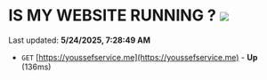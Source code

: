 # IS MY WEBSITE RUNNING ? [![](https://img.shields.io/static/v1?label=Sponsor&message=%E2%9D%A4&logo=GitHub&color=%23fe8e86)](https://github.com/sponsors/Youssef-Lehmam)

Last updated: **5/24/2025, 7:28:49 AM**

- `GET` [https://youssefservice.me](https://youssefservice.me) - **Up** (136ms)
